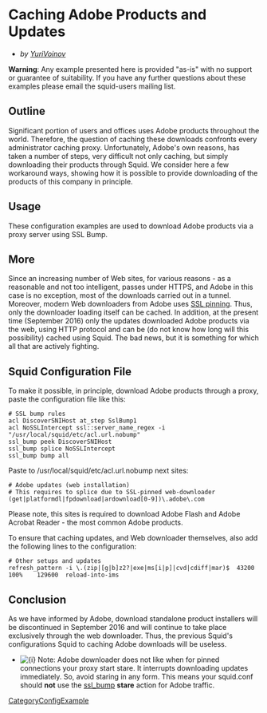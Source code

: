 # Caching Adobe Products and Updates

  - *by
    [YuriVoinov](/YuriVoinov#)*

**Warning**: Any example presented here is provided "as-is" with no
support or guarantee of suitability. If you have any further questions
about these examples please email the squid-users mailing list.

## Outline

Significant portion of users and offices uses Adobe products throughout
the world. Therefore, the question of caching these downloads confronts
every administrator caching proxy. Unfortunately, Adobe's own reasons,
has taken a number of steps, very difficult not only caching, but simply
downloading their products through Squid. We consider here a few
workaround ways, showing how it is possible to provide downloading of
the products of this company in principle.

## Usage

These configuration examples are used to download Adobe products via a
proxy server using SSL Bump.

## More

Since an increasing number of Web sites, for various reasons - as a
reasonable and not too intelligent, passes under HTTPS, and Adobe in
this case is no exception, most of the downloads carried out in a
tunnel. Moreover, modern Web downloaders from Adobe uses [SSL
pinning](https://en.wikipedia.org/wiki/HTTP_Public_Key_Pinning). Thus,
only the downloader loading itself can be cached. In addition, at the
present time (September 2016) only the updates downloaded Adobe products
via the web, using HTTP protocol and can be (do not know how long will
this possibility) cached using Squid. The bad news, but it is something
for which all that are actively fighting.

## Squid Configuration File

To make it possible, in principle, download Adobe products through a
proxy, paste the configuration file like this:

    # SSL bump rules
    acl DiscoverSNIHost at_step SslBump1
    acl NoSSLIntercept ssl::server_name_regex -i "/usr/local/squid/etc/acl.url.nobump"
    ssl_bump peek DiscoverSNIHost
    ssl_bump splice NoSSLIntercept
    ssl_bump bump all

Paste to /usr/local/squid/etc/acl.url.nobump next sites:

    # Adobe updates (web installation)
    # This requires to splice due to SSL-pinned web-downloader
    (get|platformdl|fpdownload|ardownload[0-9])\.adobe\.com

Please note, this sites is required to download Adobe Flash and Adobe
Acrobat Reader - the most common Adobe products.

To ensure that caching updates, and Web downloader themselves, also add
the following lines to the configuration:

    # Other setups and updates
    refresh_pattern -i \.(zip|[g|b]z2?|exe|ms[i|p]|cvd|cdiff|mar)$  43200   100%    129600  reload-into-ims

## Conclusion

As we have informed by Adobe, download standalone product installers
will be discontinued in September 2016 and will continue to take place
exclusively through the web downloader. Thus, the previous Squid's
configurations Squid to caching Adobe downloads will be useless.

  - ![{i}](https://wiki.squid-cache.org/wiki/squidtheme/img/icon-info.png)
    Note: Adobe downloader does not like when for pinned connections
    your proxy start stare. It interrupts downloading updates
    immediately. So, avoid staring in any form. This means your
    squid.conf should **not** use the
    [ssl\_bump](http://www.squid-cache.org/Doc/config/ssl_bump#)
    **stare** action for Adobe traffic.

[CategoryConfigExample](/CategoryConfigExample#)
